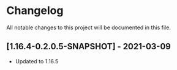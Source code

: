 # Changelog
All notable changes to this project will be documented in this file.

## [1.16.4-0.2.0.5-SNAPSHOT] - 2021-03-09
 - Updated to 1.16.5
